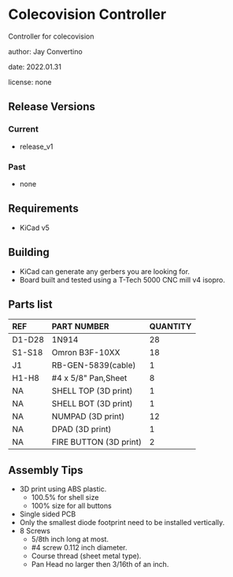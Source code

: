 # Colecovision Controller
Controller for colecovision  

author: Jay Convertino  

date: 2022.01.31  

license: none

## Release Versions
### Current
  - release_v1

### Past
  - none
  
## Requirements
  - KiCad v5

## Building
  - KiCad can generate any gerbers you are looking for.
  - Board built and tested using a T-Tech 5000 CNC mill v4 isopro.

## Parts list
|  REF  |      PART NUMBER      | QUANTITY |
|:---   |:---                   |:---      |
|D1-D28 |1N914                  |28        |
|S1-S18 |Omron B3F-10XX         |18        |
|J1     |RB-GEN-5839(cable)     |1         |
|H1-H8  |#4 x 5/8" Pan,Sheet    |8         |
|NA     |SHELL TOP (3D print)   |1         |
|NA     |SHELL BOT (3D print)   |1         |
|NA     |NUMPAD (3D print)      |12        |
|NA     |DPAD (3D print)        |1         |
|NA     |FIRE BUTTON (3D print) |2         |

## Assembly Tips
  - 3D print using ABS plastic.
    - 100.5% for shell size
    - 100% size for all buttons
  - Single sided PCB
  - Only the smallest diode footprint need to be installed vertically.
  - 8 Screws 
    - 5/8th inch long at most.
    - #4 screw 0.112 inch diameter.
    - Course thread (sheet metal type).
    - Pan Head no larger then 3/16th of an inch.
